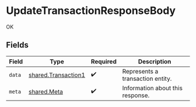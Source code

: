 # UpdateTransactionResponseBody

OK


## Fields

| Field                                                             | Type                                                              | Required                                                          | Description                                                       |
| ----------------------------------------------------------------- | ----------------------------------------------------------------- | ----------------------------------------------------------------- | ----------------------------------------------------------------- |
| `data`                                                            | [shared.Transaction1](../../../sdk/models/shared/transaction1.md) | :heavy_check_mark:                                                | Represents a transaction entity.                                  |
| `meta`                                                            | [shared.Meta](../../../sdk/models/shared/meta.md)                 | :heavy_check_mark:                                                | Information about this response.                                  |
